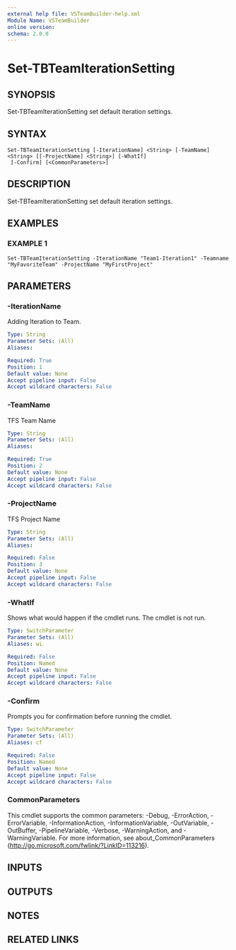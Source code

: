 ```yaml
---
external help file: VSTeamBuilder-help.xml
Module Name: VSTeamBuilder
online version:
schema: 2.0.0
---
```


# Set-TBTeamIterationSetting

## SYNOPSIS
Set-TBTeamIterationSetting set default iteration settings.

## SYNTAX

```
Set-TBTeamIterationSetting [-IterationName] <String> [-TeamName] <String> [[-ProjectName] <String>] [-WhatIf]
 [-Confirm] [<CommonParameters>]
```

## DESCRIPTION
Set-TBTeamIterationSetting set default iteration settings.

## EXAMPLES

### EXAMPLE 1
```
Set-TBTeamIterationSetting -IterationName "Team1-Iteration1" -Teamname "MyFavoriteTeam" -ProjectName "MyFirstProject"
```

## PARAMETERS

### -IterationName
Adding Iteration to Team.

```yaml
Type: String
Parameter Sets: (All)
Aliases:

Required: True
Position: 1
Default value: None
Accept pipeline input: False
Accept wildcard characters: False
```

### -TeamName
TFS Team Name

```yaml
Type: String
Parameter Sets: (All)
Aliases:

Required: True
Position: 2
Default value: None
Accept pipeline input: False
Accept wildcard characters: False
```

### -ProjectName
TFS Project Name

```yaml
Type: String
Parameter Sets: (All)
Aliases:

Required: False
Position: 3
Default value: None
Accept pipeline input: False
Accept wildcard characters: False
```

### -WhatIf
Shows what would happen if the cmdlet runs.
The cmdlet is not run.

```yaml
Type: SwitchParameter
Parameter Sets: (All)
Aliases: wi

Required: False
Position: Named
Default value: None
Accept pipeline input: False
Accept wildcard characters: False
```

### -Confirm
Prompts you for confirmation before running the cmdlet.

```yaml
Type: SwitchParameter
Parameter Sets: (All)
Aliases: cf

Required: False
Position: Named
Default value: None
Accept pipeline input: False
Accept wildcard characters: False
```

### CommonParameters
This cmdlet supports the common parameters: -Debug, -ErrorAction, -ErrorVariable, -InformationAction, -InformationVariable, -OutVariable, -OutBuffer, -PipelineVariable, -Verbose, -WarningAction, and -WarningVariable. For more information, see about_CommonParameters (http://go.microsoft.com/fwlink/?LinkID=113216).

## INPUTS

## OUTPUTS

## NOTES

## RELATED LINKS
